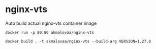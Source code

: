 # nginx-vts
Auto build actual nginx-vts container image


```shell
docker run -p 80:80 akmalovaa/nginx-vts
```


```shell
docker build . -t akmalovaa/nginx-vts --build-arg VERSION=1.27.0
```